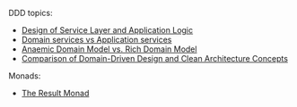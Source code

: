 DDD topics:

* [Design of Service Layer and Application Logic](https://emacsway.github.io/en/service-layer/)
* [Domain services vs Application services](https://enterprisecraftsmanship.com/posts/domain-vs-application-services/)
* [Anaemic Domain Model vs. Rich Domain Model](https://www.amido.com/blog/anaemic-domain-model-vs-rich-domain-model)
* [Comparison of Domain-Driven Design and Clean Architecture Concepts](https://khalilstemmler.com/articles/software-design-architecture/domain-driven-design-vs-clean-architecture/)

Monads:

* [The Result Monad](https://adambennett.dev/2020/05/the-result-monad/)
